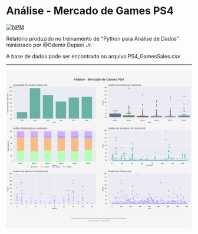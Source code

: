 # Análise - Mercado de Games PS4

[![NPM](https://img.shields.io/github/tvlemes/analise-mercado-games-ps4/blob/main/LICENSE)](https://github.com/tvlemes/analise-mercado-games-ps4/blob/main/LICENSE)

Relatório produzido no treinamento de "Python para Análise de Dados" ministrado por @Odemir Depieri Jr.

A base de dados pode ser encontrada no arquivo PS4_GamesSales.csv

<hr>

![](/image/grafico.png)
